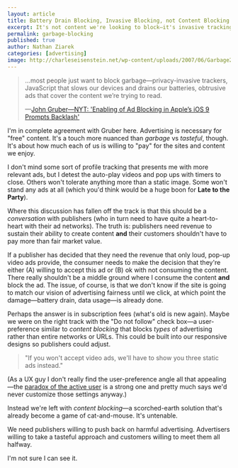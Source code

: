 ```yaml
---
layout: article
title: Battery Drain Blocking, Invasive Blocking, not Content Blocking
excerpt: It's not content we're looking to block—it's invasive tracking and data collection.
permalink: garbage-blocking
published: true
author: Nathan Ziarek
categories: [advertising]
image: http://charleseisenstein.net/wp-content/uploads/2007/06/Garbage20Can20Bonanza.jpg
---
```


>…most people just want to block garbage—privacy-invasive trackers, JavaScript that slows our devices and drains our batteries, obtrusive ads that cover the content we’re trying to read.
>
>—[John Gruber—NYT: 'Enabling of Ad Blocking in Apple’s iOS 9 Prompts Backlash'](http://daringfireball.net/linked/2015/09/19/nyt-ad-blockers-ios-9)

I'm in complete agreement with Gruber here. Advertising is necessary for "free" content. It's a touch more nuanced than *garbage* vs *tasteful*, though. It's about how much each of us is willing to "pay" for the sites and content we enjoy.

I don't mind some sort of profile tracking that presents me with more relevant ads, but I detest the auto-play videos and pop ups with timers to close. Others won't tolerate anything more than a static image. Some won't stand any ads at all  (which you'd think would be a huge boon for **Late to the Party**). 

Where this discussion has fallen off the track is that this should be a *conversation* with publishers (who in turn need to have quite a heart-to-heart with their ad networks). The truth is: publishers need revenue to sustain their ability to create content **and** their customers shouldn't have to pay more than fair market value.

If a publisher has decided that they need the revenue that only loud, pop-up video ads provide, the consumer needs to make the decision that they're either (A) willing to accept this ad or (B) ok with not consuming the content. There really shouldn't be a middle ground where I consume the content **and** block the ad. The issue, of course, is that we don't know if the site is going to match our vision of advertising fairness until we click, at which point the damage—battery drain, data usage—is already done. 

Perhaps the answer is in subscription fees (what's old is new again). Maybe we were on the right track with the "Do not follow" check box—a user-preference similar to *content blocking* that blocks *types* of advertising rather than entire networks or URLs. This could be built into our responsive designs so publishers could adjust. 

>"If you won't accept video ads, we'll have to show you three static ads instead."

(As a UX guy I don't really find the user-preference angle all that appealing—the [paradox of the active user][paradox] is a strong one and pretty much says we'd never customize those settings anyway.)

Instead we're left with *content blocking*—a scorched-earth solution that's already become a game of cat-and-mouse. It's untenable.

We need publishers willing to push back on harmful advertising. Advertisers willing to take a tasteful approach and customers willing to meet them all halfway.

I'm not sure I can see it.

[paradox]: http://www.nngroup.com/articles/paradox-of-the-active-user/